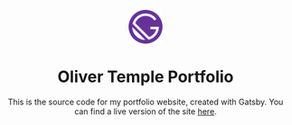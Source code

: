 <p align="center">
  <img alt="icon" src="./src/static/images/icon.png" width="60" />
</p>
<h1 align="center">
  Oliver Temple Portfolio
</h1>
<p align="center">
  This is the source code for my portfolio website, created with Gatsby. You can find a live version of the site <a href="https://olivertemple.dev">here</a>.
</p>